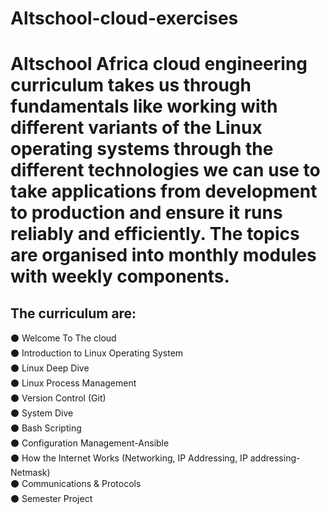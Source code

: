 # Altschool-cloud-exercises

# Altschool Africa cloud engineering curriculum takes us through fundamentals like working with different variants of the Linux operating systems through the different technologies we can use to take applications from development to production and ensure it runs reliably and efficiently. The topics are organised into monthly modules with weekly components.
   
## **The curriculum are:**  
⚫ Welcome To The cloud  
⚫ Introduction to Linux Operating System  
⚫ Linux Deep Dive  
⚫ Linux Process Management   
⚫ Version Control (Git)  
⚫ System Dive  
⚫ Bash Scripting  
⚫ Configuration Management-Ansible  
⚫ How the Internet Works (Networking, IP Addressing, IP addressing-Netmask)  
⚫ Communications & Protocols  
⚫ Semester Project

